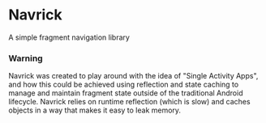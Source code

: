 # Navrick
A simple fragment navigation library



### Warning

Navrick was created to play around with the idea of "Single Activity Apps", and how this could be achieved using reflection and state caching to manage and maintain fragment state outside of the traditional Android lifecycle. Navrick relies on runtime reflection (which is slow) and caches objects in a way that makes it easy to leak memory. 